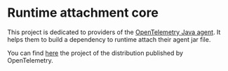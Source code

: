 # Runtime attachment core

This project is dedicated to providers of the [OpenTelemetry Java agent](https://github.com/open-telemetry/opentelemetry-java-instrumentation). It helps them to build a dependency to runtime attach their agent jar file.

You can find [here](../runtime-attach/README.md) the project of the distribution published by OpenTelemetry.
